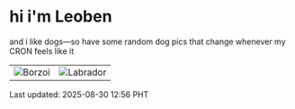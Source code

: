 # hi i'm Leoben

and i like dogs—so have some random dog pics that change whenever my CRON feels like it

|  |  |
|--------|----------|
| ![Borzoi](https://random-dog-vercel.vercel.app/api/random-borzoi?v=1756529769) | ![Labrador](https://random-dog-vercel.vercel.app/api/random-labrador?v=1756529769) |

Last updated: 2025-08-30 12:56 PHT
